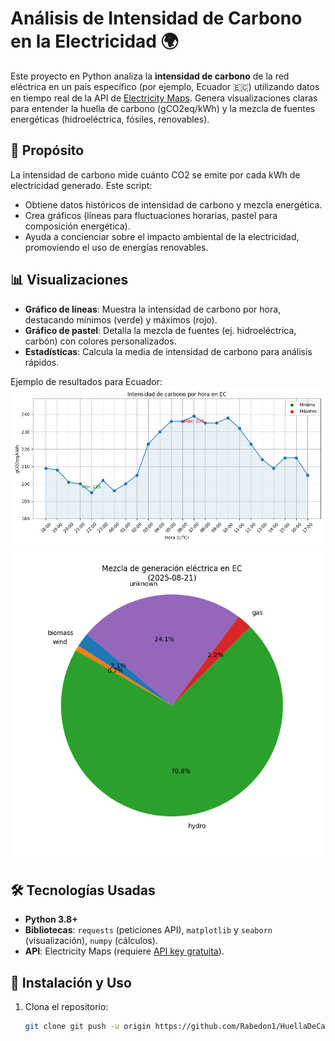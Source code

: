 # Análisis de Intensidad de Carbono en la Electricidad 🌍

Este proyecto en Python analiza la **intensidad de carbono** de la red eléctrica en un país específico (por ejemplo, Ecuador 🇪🇨) utilizando datos en tiempo real de la API de [Electricity Maps](https://www.electricitymaps.com/). Genera visualizaciones claras para entender la huella de carbono (gCO2eq/kWh) y la mezcla de fuentes energéticas (hidroeléctrica, fósiles, renovables).

## 🎯 Propósito
La intensidad de carbono mide cuánto CO2 se emite por cada kWh de electricidad generado. Este script:
- Obtiene datos históricos de intensidad de carbono y mezcla energética.
- Crea gráficos (líneas para fluctuaciones horarias, pastel para composición energética).
- Ayuda a concienciar sobre el impacto ambiental de la electricidad, promoviendo el uso de energías renovables.

## 📊 Visualizaciones
- **Gráfico de líneas**: Muestra la intensidad de carbono por hora, destacando mínimos (verde) y máximos (rojo).
- **Gráfico de pastel**: Detalla la mezcla de fuentes (ej. hidroeléctrica, carbón) con colores personalizados.
- **Estadísticas**: Calcula la media de intensidad de carbono para análisis rápidos.

Ejemplo de resultados para Ecuador:
![Gráfico de Intensidad de Carbono](Grafico_intensidad_carbono.png)
![Mezcla Energética](Grafico_mezcla_generacion.png)

## 🛠 Tecnologías Usadas
- **Python 3.8+**
- **Bibliotecas**: `requests` (peticiones API), `matplotlib` y `seaborn` (visualización), `numpy` (cálculos).
- **API**: Electricity Maps (requiere [API key gratuita](https://www.electricitymaps.com/)).

## 🚀 Instalación y Uso
1. Clona el repositorio:
   ```bash
   git clone git push -u origin https://github.com/Rabedon1/HuellaDeCarbono.git
  
